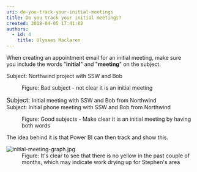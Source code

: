```yaml
---
uri: do-you-track-your-initial-meetings
title: Do you track your initial meetings?
created: 2018-04-05 17:41:02
authors:
  - id: 4
    title: Ulysses Maclaren
---
```





<span class='intro'> When creating an appointment email for an initial meeting, make sure you&#160;include the words &quot;<b>initial</b>&quot; and &quot;<b>meeting</b>&quot;&#160;on the subject.&#160;<br><div><p class="ssw15-rteElement-GreyBox">Subject&#58;<b></b> Northwind project with SSW and Bob<br></p></div><div><dd class="ssw15-rteElement-FigureBad"> Figure&#58; Bad subject - not clear it is an initial meeting<br></dd><div><p class="ssw15-rteElement-GreyBox"><span class="ssw15-rteStyle-Highlight"><span style="font-size&#58;16px;background-color&#58;#f5f5f5;">Subject&#58; </span>Initial meeting</span> with SSW and Bob from Northwind<br>Subject&#58; <span class="ssw15-rteStyle-Highlight">Initial</span> phone <span class="ssw15-rteStyle-Highlight">meeting</span> with SSW and Bob from Northwind<br></p></div><div><dd class="ssw15-rteElement-FigureGood">Figure&#58; Good subjects - Make&#160;clear it is an initial meeting by having both words​&#160;<br></dd></div></div> </span>

<p>The idea behind it is that Power BI can then track and show this.</p><dl class="image"><dt><img src="/PublishingImages/initial-meeting-graph.jpg" alt="initial-meeting-graph.jpg" /></dt><dd>Figure&#58; It's clear to see that there is no yellow in the past couple of months, which may indicate work drying up for Stephen's area<br></dd></dl>



